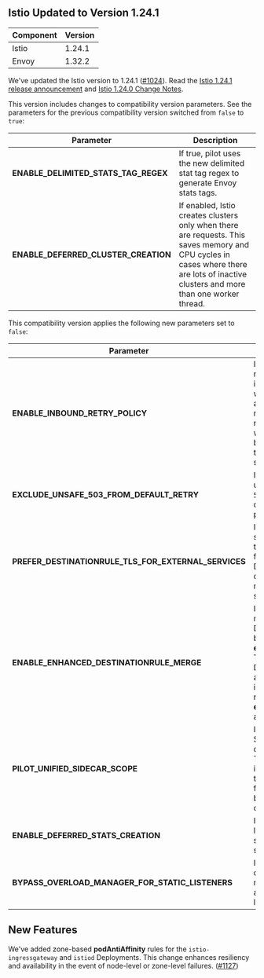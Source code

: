 ## Istio Updated to Version 1.24.1 

| **Component** | **Version** |
|---------------|-------------|
| Istio         | 1.24.1      |
| Envoy         | 1.32.2      |

We've updated the Istio version to 1.24.1 ([#1024](https://github.com/kyma-project/istio/pull/1024)).
Read the [Istio 1.24.1 release announcement](https://istio.io/latest/news/releases/1.24.x/announcing-1.24.1/)
and [Istio 1.24.0 Change Notes](https://istio.io/latest/news/releases/1.24.x/announcing-1.24/change-notes/).

This version includes changes to compatibility version parameters. See the parameters for the previous compatibility version switched from `false` to `true`:

| Parameter                                | Description                                                                                                                                                                           |
|------------------------------------------|---------------------------------------------------------------------------------------------------------------------------------------------------------------------------------------|
| **ENABLE\_DELIMITED\_STATS\_TAG\_REGEX** | If true, pilot uses the new delimited stat tag regex to generate Envoy stats tags.                                                                                                    |
| **ENABLE\_DEFERRED\_CLUSTER\_CREATION**  | If enabled, Istio creates clusters only when there are requests. This saves memory and CPU cycles in cases where there are lots of inactive clusters and more than one worker thread. |

This compatibility version applies the following new parameters set to `false`:

| Parameter                                                 | Description                                                                                                                                                                     |
|-----------------------------------------------------------|---------------------------------------------------------------------------------------------------------------------------------------------------------------------------------|
| **ENABLE\_INBOUND\_RETRY\_POLICY**                        | If true, enables retry policy for inbound routes, which automatically retries any requests that were reset before reaching the intended service.                                |
| **EXCLUDE\_UNSAFE\_503\_FROM\_DEFAULT\_RETRY**            | If true, excludes unsafe retry on `503` from the default retry policy.                                                                                                          |
| **PREFER\_DESTINATIONRULE\_TLS\_FOR\_EXTERNAL\_SERVICES** | If true, external services prefer the TLS settings from DestinationRules over the metadata TLS settings.                                                                        |
| **ENABLE\_ENHANCED\_DESTINATIONRULE\_MERGE**              | If enabled, Istio merges DestinationRules based on their **exportTo** fields. The DestinationRules are then kept as independent rules if the **exportTo** fields are not equal. |
| **PILOT\_UNIFIED\_SIDECAR\_SCOPE**                        | If true, unified SidecarScope creation is used. This is only intended as a temporary feature flag for backward compatibility.                                                   |
| **ENABLE\_DEFERRED\_STATS\_CREATION**                     | If enabled, Istio lazily initializes a subset of the stats.                                                                                                                     |
| **BYPASS\_OVERLOAD\_MANAGER\_FOR\_STATIC\_LISTENERS**     | If enabled, the overload manager is not applied to static listeners.                                                                                                            |

## New Features

We've added zone-based **podAntiAffinity** rules for the `istio-ingressgateway` and `istiod` Deployments. This change enhances resiliency and availability in the event of node-level or zone-level failures. ([#1127](https://github.com/kyma-project/istio/pull/1127))